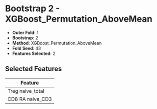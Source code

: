 # Bootstrap 2 - XGBoost_Permutation_AboveMean

- **Outer Fold**: 1
- **Bootstrap**: 2
- **Method**: XGBoost_Permutation_AboveMean
- **Fold Seed**: 43
- **Features Selected**: 2

## Selected Features

| Feature |
|---------|
| Treg naive_total |
| CD8 RA naive_CD3 |
